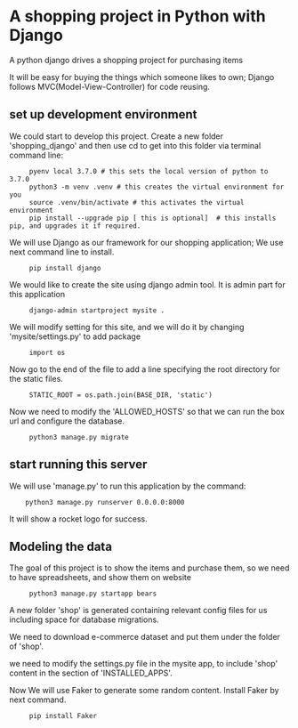 # A shopping project in Python with Django
A python django drives a shopping project for purchasing items

It will be easy for buying the things which someone likes to own; Django follows MVC(Model-View-Controller) for code reusing.

## set up development environment
We could start to develop this project. Create a new folder 'shopping_django' and then use cd to get into this folder via terminal command line:

         pyenv local 3.7.0 # this sets the local version of python to 3.7.0
         python3 -m venv .venv # this creates the virtual environment for you
         source .venv/bin/activate # this activates the virtual environment
         pip install --upgrade pip [ this is optional]  # this installs pip, and upgrades it if required.

We will use Django as our framework for our shopping application; We use next command line to install.

         pip install django

We would like to create the site using django admin tool. It is admin part for this application
        
         django-admin startproject mysite .

We will modify setting for this site, and we will do it by changing 'mysite/settings.py' to add package

         import os

Now go to the end of the file to add a line specifying the root directory for the static files.

         STATIC_ROOT = os.path.join(BASE_DIR, 'static')

Now we need to modify the 'ALLOWED_HOSTS' so that we can run the box url and configure the database.

         python3 manage.py migrate

## start running this server
We will use 'manage.py' to run this application by the command:

        python3 manage.py runserver 0.0.0.0:8000

It will show a rocket logo for success.

## Modeling the data
The goal of this project is to show the items and purchase them, so we need to have spreadsheets, and show them on website

         python3 manage.py startapp bears

A new folder 'shop' is generated containing relevant config files for us including space for database migrations.

We need to download e-commerce dataset and put them under the folder of 'shop'.

we need to modify the settings.py file in the mysite app, to include 'shop' content in the section of 'INSTALLED_APPS'. 

Now We will use Faker to generate some random content. Install Faker by next command.

         pip install Faker



